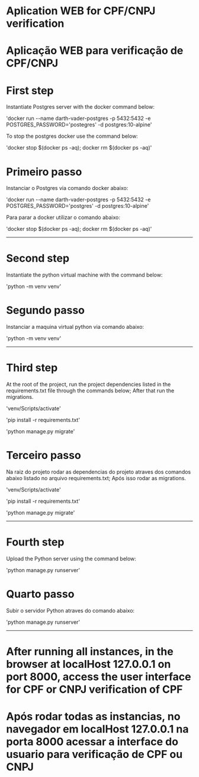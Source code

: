 
# Aplication WEB for CPF/CNPJ verification #

# Aplicação WEB para verificação de CPF/CNPJ #

# First step #

Instantiate Postgres server with the docker command below:

'docker run --name darth-vader-postgres -p 5432:5432 -e POSTGRES_PASSWORD='postegres' -d postgres:10-alpine'

To stop the postgres docker use the command below:

'docker stop $(docker ps -aq); docker rm $(docker ps -aq)'

# Primeiro passo #

Instanciar o Postgres via comando docker abaixo:

'docker run --name darth-vader-postgres -p 5432:5432 -e POSTGRES_PASSWORD='postgres' -d postgres:10-alpine'

Para parar a docker utilizar o comando abaixo:

'docker stop $(docker ps -aq); docker rm $(docker ps -aq)'

_________________________________________________________________________________________________________________________________________________________________________________

# Second step #

Instantiate the python virtual machine with the command below:

'python -m venv venv'

# Segundo passo #

Instanciar a maquina virtual python via comando abaixo:

'python -m venv venv'

_________________________________________________________________________________________________________________________________________________________________________________

# Third step #

At the root of the project, run the project dependencies listed in the requirements.txt file through the commands below;
After that run the migrations.

'venv/Scripts/activate'

'pip install -r requirements.txt'

'python manage.py migrate'

# Terceiro passo #

Na raiz do projeto rodar as dependencias do projeto atraves dos comandos abaixo listado no arquivo requirements.txt;
Após isso rodar as migrations.

'venv/Scripts/activate'

'pip install -r requirements.txt'

'python manage.py migrate'

_________________________________________________________________________________________________________________________________________________________________________________

# Fourth step #

Upload the Python server using the command below:

'python manage.py runserver'

# Quarto passo #

Subir o servidor Python atraves do comando abaixo:

'python manage.py runserver'

_________________________________________________________________________________________________________________________________________________________________________________

# After running all instances, in the browser at localHost 127.0.0.1 on port 8000, access the user interface for CPF or CNPJ  verification of CPF #

# Após rodar todas as instancias, no navegador em localHost  127.0.0.1 na porta 8000 acessar a interface do usuario para verificação de CPF ou CNPJ #
